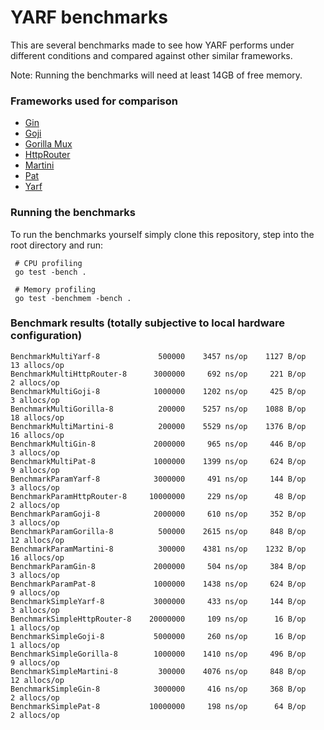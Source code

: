 # YARF benchmarks

This are several benchmarks made to see how YARF performs under different conditions and compared against other similar frameworks. 

Note: Running the benchmarks will need at least 14GB of free memory.

### Frameworks used for comparison 

- [Gin](https://github.com/gin-gonic/gin)
- [Goji](https://github.com/zenazn/goji)
- [Gorilla Mux](https://github.com/gorilla/mux)
- [HttpRouter](https://github.com/julienschmidt/httprouter)
- [Martini](https://github.com/go-martini/martini)
- [Pat](https://github.com/bmizerany/pat)
- [Yarf](https://github.com/yarf-framework/yarf)


### Running the benchmarks

To run the benchmarks yourself simply clone this repository, step into the root directory and run:

```
 # CPU profiling
 go test -bench .

 # Memory profiling
 go test -benchmem -bench .
```


### Benchmark results (totally subjective to local hardware configuration)

```
BenchmarkMultiYarf-8             500000    3457 ns/op    1127 B/op    13 allocs/op
BenchmarkMultiHttpRouter-8      3000000     692 ns/op     221 B/op     2 allocs/op
BenchmarkMultiGoji-8            1000000    1202 ns/op     425 B/op     3 allocs/op
BenchmarkMultiGorilla-8          200000    5257 ns/op    1088 B/op    18 allocs/op
BenchmarkMultiMartini-8          200000    5529 ns/op    1376 B/op    16 allocs/op
BenchmarkMultiGin-8             2000000     965 ns/op     446 B/op     3 allocs/op
BenchmarkMultiPat-8             1000000    1399 ns/op     624 B/op     9 allocs/op
BenchmarkParamYarf-8            3000000     491 ns/op     144 B/op     3 allocs/op
BenchmarkParamHttpRouter-8     10000000     229 ns/op      48 B/op     2 allocs/op
BenchmarkParamGoji-8            2000000     610 ns/op     352 B/op     3 allocs/op
BenchmarkParamGorilla-8          500000    2615 ns/op     848 B/op    12 allocs/op
BenchmarkParamMartini-8          300000    4381 ns/op    1232 B/op    16 allocs/op
BenchmarkParamGin-8             2000000     504 ns/op     384 B/op     3 allocs/op
BenchmarkParamPat-8             1000000    1438 ns/op     624 B/op     9 allocs/op
BenchmarkSimpleYarf-8           3000000     433 ns/op     144 B/op     3 allocs/op
BenchmarkSimpleHttpRouter-8    20000000     109 ns/op      16 B/op     1 allocs/op
BenchmarkSimpleGoji-8           5000000     260 ns/op      16 B/op     1 allocs/op
BenchmarkSimpleGorilla-8        1000000    1410 ns/op     496 B/op     9 allocs/op
BenchmarkSimpleMartini-8         300000    4076 ns/op     848 B/op    12 allocs/op
BenchmarkSimpleGin-8            3000000     416 ns/op     368 B/op     2 allocs/op
BenchmarkSimplePat-8           10000000     198 ns/op      64 B/op     2 allocs/op
```
